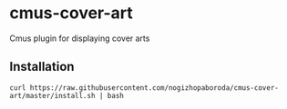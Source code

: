 # cmus-cover-art
Cmus plugin for displaying cover arts

Installation
------------

```shell
curl https://raw.githubusercontent.com/nogizhopaboroda/cmus-cover-art/master/install.sh | bash
```

